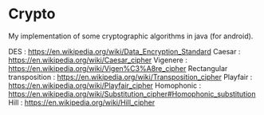 # Crypto

My implementation of some cryptographic algorithms in java (for android).

DES : https://en.wikipedia.org/wiki/Data_Encryption_Standard
Caesar : https://en.wikipedia.org/wiki/Caesar_cipher
Vigenere : https://en.wikipedia.org/wiki/Vigen%C3%A8re_cipher
Rectangular transposition : https://en.wikipedia.org/wiki/Transposition_cipher
Playfair : https://en.wikipedia.org/wiki/Playfair_cipher
Homophonic : https://en.wikipedia.org/wiki/Substitution_cipher#Homophonic_substitution
Hill : https://en.wikipedia.org/wiki/Hill_cipher
